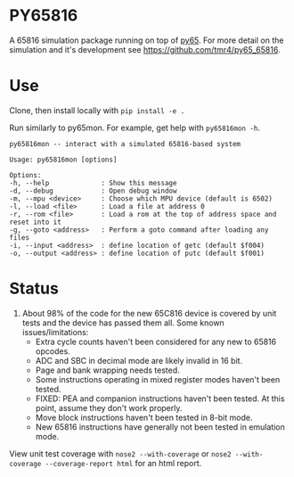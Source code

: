 # PY65816

A 65816 simulation package running on top of [py65](https://github.com/mnaberez/py65).  For more detail on the simulation and it's development see https://github.com/tmr4/py65_65816.

# Use

Clone, then install locally with `pip install -e .`

Run similarly to py65mon.  For example, get help with `py65816mon -h`.

````
py65816mon -- interact with a simulated 65816-based system

Usage: py65816mon [options]

Options:
-h, --help             : Show this message
-d, --debug            : Open debug window
-m, --mpu <device>     : Choose which MPU device (default is 6502)
-l, --load <file>      : Load a file at address 0
-r, --rom <file>       : Load a rom at the top of address space and reset into it
-g, --goto <address>   : Perform a goto command after loading any files
-i, --input <address>  : define location of getc (default $f004)
-o, --output <address> : define location of putc (default $f001)
````

# Status
1. About 98% of the code for the new 65C816 device is covered by unit tests and the device has passed them all.  Some known issues/limitations:
    * Extra cycle counts haven't been considered for any new to 65816 opcodes.
    * ADC and SBC in decimal mode are likely invalid in 16 bit.
    * Page and bank wrapping needs tested.
    * Some instructions operating in mixed register modes haven't been tested.
    * FIXED: PEA and companion instructions haven't been tested.  At this point, assume they don't work properly.
    * Move block instructions haven't been tested in 8-bit mode.
    * New 65816 instructions have generally not been tested in emulation mode.

View unit test coverage with `nose2 --with-coverage` or `nose2 --with-coverage --coverage-report html` for an html report.
